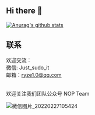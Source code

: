 ## Hi there 👋

[![Anurag's github stats](https://github-readme-stats.vercel.app/api?username=Ryze-T&show_icons=true&theme=radical)](https://github.com/anuraghazra/github-readme-stats)


## 联系

欢迎交流：<br>
微信: Just_sudo_it<br>
邮箱：ryze1.0@qq.com

<br>
欢迎关注我们团队公众号 NOP Team<br>

![微信图片_20220227105424](https://user-images.githubusercontent.com/76553352/155866333-7475fd00-1b7a-429c-bd6e-91ad1565c185.jpg)



<!--
**Ryze-T/Ryze-T** is a ✨ _special_ ✨ repository because its `README.md` (this file) appears on your GitHub profile.

Here are some ideas to get you started:

- 🔭 I’m currently working on ...
- 🌱 I’m currently learning ...
- 👯 I’m looking to collaborate on ...
- 🤔 I’m looking for help with ...
- 💬 Ask me about ...
- 📫 How to reach me: ...
- 😄 Pronouns: ...
- ⚡ Fun fact: ...
-->
